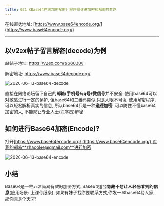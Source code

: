 ```yaml
---
title: 021 《Base64在线加密解密》程序员道德加密和解密的套路
---
```



在线直达地址: [https://www.base64encode.org/](https://www.base64encode.org/)

---



## 以v2ex帖子留言解密(decode)为例



原帖子地址: https://v2ex.com/t/680300

解密地址: https://www.base64decode.org/

![2020-06-13-base64-decode](https://www.v2fy.com/asset/0i/OnlineToolsBook/OnlineToolsBookMD/021-base64.assets/2020-06-13-base64-decode.gif)



直接在网络论坛留下自己的**邮箱/手机号/qq号/微信号**并不安全, 使用base64可以对敏感进行一定的保护, 但base64和二维码类似,只是人眼不可读, 使用解密程序,可以轻松解析真实的信息, 所以base64只是一种**道德加密**, 可以防住不懂base64加密的人,  不能防止专业人士(程序员)解密



## 如何进行Base64加密(Encode)?

打开[https://www.base64encode.org/](https://www.base64encode.org/),对我的邮箱**zhaoolee@gmail.com**进行加密



![2020-06-13-base64-encode](https://www.v2fy.com/asset/0i/OnlineToolsBook/OnlineToolsBookMD/021-base64.assets/2020-06-13-base64-encode.gif)



## 小结

Base64是一种非常简易有效的加密方式, Base64适合**隐藏不想让人轻易看到的信息**(应用场景: 上课传纸条), 如果有妹子找你要联系方式,你发一串base64给人家, 那你真是个天才!

